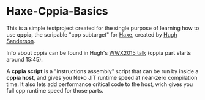
# Haxe-Cppia-Basics

This is a simple testproject created for the single purpose of learning how to use **cppia**, the scripable "cpp subtarget" for [Haxe](http://haxe.org), created by [Hugh Sanderson](https://twitter.com/GameHaxe).

Info about cppia can be found in Hugh's [WWX2015 talk](https://www.youtube.com/watch?v=hltXpZ3Upxg) (cppia part starts around 15:45).

A **cppia script** is a "instructions assembly" script that can be run by inside a **cppia host**, and gives you Neko JIT runtime speed at near-zero compilation time. It also lets add performance critical code to the host, wich gives you full cpp runtime speed for those parts.
